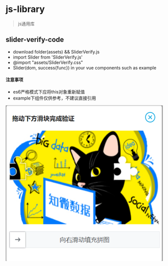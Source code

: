 # js-library

> js通用库

## slider-verify-code

* download folder(assets) && SliderVerify.js
* import Slider from 'SliderVerify.js'
* @import "assets/SliderVerify.css"
* Slider(dom, success{func}) in your vue components such as example

#### 注意事项

* es6严格模式下应将this对象重新赋值
* example下组件仅供参考，不建议直接引用


![emmmmm...图片丢了](./static/images/slider-verify-code-demo.png)
